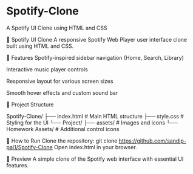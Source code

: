 # Spotify-Clone
A Spotify UI Clone using HTML and CSS

🎵 Spotify UI Clone
A responsive Spotify Web Player user interface clone built using HTML and CSS.

📌 Features
Spotify-inspired sidebar navigation (Home, Search, Library)

Interactive music player controls

Responsive layout for various screen sizes

Smooth hover effects and custom sound bar

📂 Project Structure

Spotify-Clone/
├── index.html          # Main HTML structure
├── style.css          # Styling for the UI
└── Project/
    ├── assets/        # Images and icons
    └── Homework Assets/ # Additional control icons

    
🚀 How to Run
Clone the repository:
git clone https://github.com/sandip-pal1/Spotify-Clone
Open index.html in your browser.

📸 Preview
A simple clone of the Spotify web interface with essential UI features.
